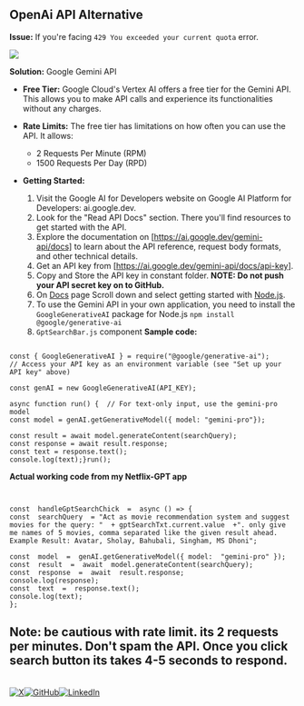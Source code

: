 **OpenAi API Alternative** 
---

**Issue:** If you're facing `429 You exceeded your current quota` error.


![](https://cdn.discordapp.com/attachments/1234105912336060426/1234105912617340928/error.png?ex=66337ab2&is=66322932&hm=1f92b630131a93adce175ffd89605d01877adf6bce7e1bba8c82c964cf65265f&=)

**Solution:**
Google Gemini API
-   **Free Tier:** Google Cloud's Vertex AI offers a free tier for the Gemini API. This allows you to make API calls and experience its functionalities without any charges.
    
-   **Rate Limits:** The free tier has limitations on how often you can use the API. It allows:
    
    -   2 Requests Per Minute (RPM)
    -   1500 Requests Per Day (RPD)
-   **Getting Started:**
    
    1.  Visit the Google AI for Developers website on Google AI Platform for Developers: ai.google.dev.
    2.  Look for the "Read API Docs" section. There you'll find resources to get started with the API.
    3.  Explore the documentation on [https://ai.google.dev/gemini-api/docs] to learn about the API reference, request body formats, and other technical details.
    4. Get an API key from [https://ai.google.dev/gemini-api/docs/api-key].
    5. Copy and Store the API key in constant folder. **NOTE: Do not push your API secret key on to GitHub.**
    6. On [Docs](https://ai.google.dev/gemini-api/docs) page Scroll down and select getting started with [Node.js](https://ai.google.dev/tutorials/get_started_node).
    7. To use the Gemini API in your own application, you need to install the `GoogleGenerativeAI` package for Node.js `npm install @google/generative-ai`
    8. `GptSearchBar.js` component 
**Sample code:**
```

const { GoogleGenerativeAI } = require("@google/generative-ai");
// Access your API key as an environment variable (see "Set up your API key" above)

const genAI = new GoogleGenerativeAI(API_KEY);

async function run() {  // For text-only input, use the gemini-pro model
const model = genAI.getGenerativeModel({ model: "gemini-pro"});

const result = await model.generateContent(searchQuery);
const response = await result.response;
const text = response.text();
console.log(text);}run();
```
**Actual working code from my Netflix-GPT app**
```


const  handleGptSearchChick  =  async () => {
const  searchQuery  = "Act as movie recommendation system and suggest movies for the query: "  + gptSearchTxt.current.value  +". only give me names of 5 movies, comma separated like the given result ahead. Example Result: Avatar, Sholay, Bahubali, Singham, MS Dhoni";

const  model  =  genAI.getGenerativeModel({ model:  "gemini-pro" });
const  result  =  await  model.generateContent(searchQuery);
const  response  =  await  result.response;
console.log(response);
const  text  =  response.text();
console.log(text);
};
```
Note: be cautious with rate limit. its 2 requests per minutes. Don't spam the API.
Once you click search button its takes 4-5 seconds to respond.
---
﻿<span style="display: flex; justify-content: space-between; width: fit-content;">  [![X](https://img.shields.io/badge/X-000000?style=for-the-badge&logo=x&logoColor=white)](https://twitter.com/sanjit_io)  [![GitHub](https://img.shields.io/badge/github-%23121011.svg?style=for-the-badge&logo=github&logoColor=white)](https://www.Github.com/sanjitsg) [![LinkedIn](https://img.shields.io/badge/linkedin-%230077B5.svg?style=for-the-badge&logo=linkedin&logoColor=white)](https://www.linkedin.com/in/sanjitgawade/) </span>

